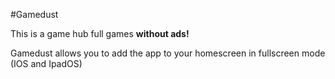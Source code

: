 #Gamedust


This is a game hub full games **without ads!**

Gamedust allows you to add the app to your homescreen in fullscreen mode (IOS and IpadOS)
